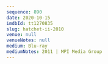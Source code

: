 ```yaml
---
sequence: 890
date: 2020-10-15
imdbId: tt1270835
slug: hatchet-ii-2010
venue: null
venueNotes: null
medium: Blu-ray
mediumNotes: 2011 | MPI Media Group
---
```

